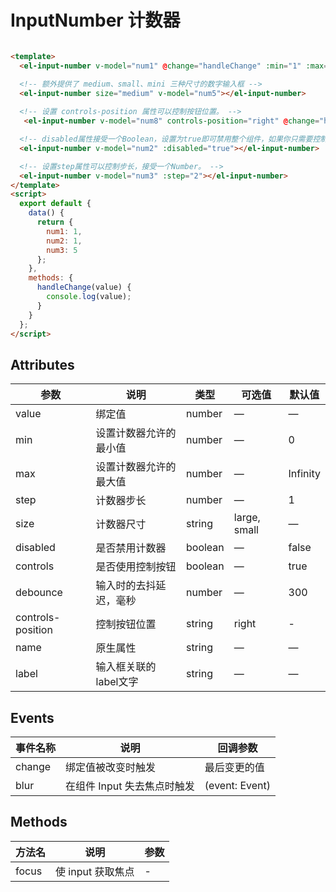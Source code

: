 # InputNumber 计数器

```html

<template>
  <el-input-number v-model="num1" @change="handleChange" :min="1" :max="10" label="描述文字"></el-input-number>

  <!-- 额外提供了 medium、small、mini 三种尺寸的数字输入框 -->
  <el-input-number size="medium" v-model="num5"></el-input-number>
  
  <!-- 设置 controls-position 属性可以控制按钮位置。 -->
   <el-input-number v-model="num8" controls-position="right" @change="handleChange" :min="1" :max="10"></el-input-number>

  <!-- disabled属性接受一个Boolean，设置为true即可禁用整个组件，如果你只需要控制数值在某一范围内，可以设置min属性和max属性，不设置min和max时，最小值为 0。 -->
  <el-input-number v-model="num2" :disabled="true"></el-input-number>

  <!-- 设置step属性可以控制步长，接受一个Number。 -->
  <el-input-number v-model="num3" :step="2"></el-input-number>
</template>
<script>
  export default {
    data() {
      return {
        num1: 1,
        num2: 1,
        num3: 5
      };
    },
    methods: {
      handleChange(value) {
        console.log(value);
      }
    }
  };
</script>
```

## Attributes

| 参数              | 说明                   | 类型    | 可选值       | 默认值   |
| ----------------- | ---------------------- | ------- | ------------ | -------- |
| value             | 绑定值                 | number  | —            | —        |
| min               | 设置计数器允许的最小值 | number  | —            | 0        |
| max               | 设置计数器允许的最大值 | number  | —            | Infinity |
| step              | 计数器步长             | number  | —            | 1        |
| size              | 计数器尺寸             | string  | large, small | —        |
| disabled          | 是否禁用计数器         | boolean | —            | false    |
| controls          | 是否使用控制按钮       | boolean | —            | true     |
| debounce          | 输入时的去抖延迟，毫秒 | number  | —            | 300      |
| controls-position | 控制按钮位置           | string  | right        | -        |
| name              | 原生属性               | string  | —            | —        |
| label             | 输入框关联的label文字  | string  | —            | —        |

## Events

| 事件名称 | 说明                        | 回调参数       |
| -------- | --------------------------- | -------------- |
| change   | 绑定值被改变时触发          | 最后变更的值   |
| blur     | 在组件 Input 失去焦点时触发 | (event: Event) |

## Methods

| 方法名 | 说明              | 参数 |
| ------ | ----------------- | ---- |
| focus  | 使 input 获取焦点 | -    |